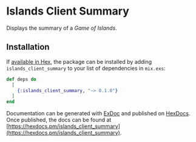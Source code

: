 # Islands Client Summary

Displays the summary of a _Game of Islands_.

## Installation

If [available in Hex](https://hex.pm/docs/publish), the package can be installed
by adding `islands_client_summary` to your list of dependencies in `mix.exs`:

```elixir
def deps do
  [
    {:islands_client_summary, "~> 0.1.0"}
  ]
end
```

Documentation can be generated with [ExDoc](https://github.com/elixir-lang/ex_doc)
and published on [HexDocs](https://hexdocs.pm). Once published, the docs can
be found at [https://hexdocs.pm/islands_client_summary](https://hexdocs.pm/islands_client_summary).

